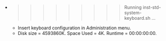 * >>>>>>>>> Running inst-std-system-keyboard.sh ...
  * Insert keyboard configuration in Administration menu.
  * Disk size = 4593860K. Space Used = 4K. Runtime = 00:00:00:00.
